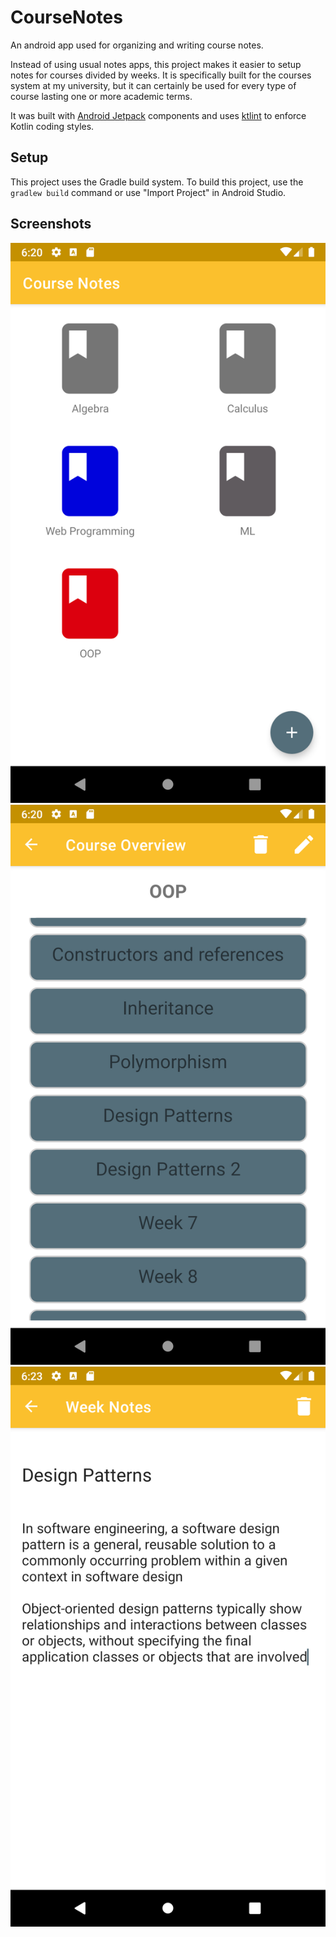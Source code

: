 # CourseNotes

An android app used for organizing and writing course notes. 

Instead of using usual notes apps, this project makes it easier to setup notes for courses divided by weeks. 
It is specifically built for the courses system at my university, but it can certainly be used for every type 
of course lasting one or more academic terms.

It was built with [Android Jetpack](https://developer.android.com/jetpack) components and 
uses [ktlint](https://ktlint.github.io/) to enforce Kotlin coding styles.

## Setup

This project uses the Gradle build system. To build this project, use the ```gradlew build``` command 
or use "Import Project" in Android Studio.

## Screenshots

![courseList](https://github.com/btudorache/coursenotes/blob/master/readme_screenshots/course_list.png)
![courseDetail](https://github.com/btudorache/coursenotes/blob/master/readme_screenshots/course_detail.png)
![weekDetail](https://github.com/btudorache/coursenotes/blob/master/readme_screenshots/week_detail.png)